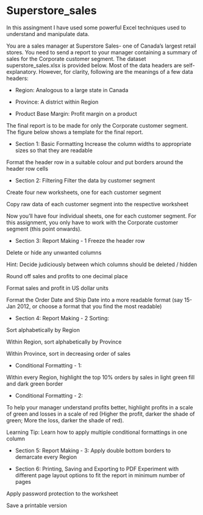 # Superstore_sales

In this assingment I have used some powerful Excel techniques used to understand and manipulate data.

You are a sales manager at Superstore Sales- one of Canada’s largest retail stores. You need to send a report to your manager containing a summary of sales for the Corporate customer segment.
The dataset superstore_sales.xlsx is provided below. Most of the data headers are self-explanatory. However, for clarity, following are the meanings of a few data headers:

* Region: Analogous to a large state in Canada

* Province: A district within Region

* Product Base Margin: Profit margin on a product

 

The final report is to be made for only the Corporate customer segment. The figure below shows a template for the final report.

* Section 1: Basic Formatting
Increase the column widths to appropriate sizes so that they are readable

Format the header row in a suitable colour and put borders around the header row cells

* Section 2: Filtering
Filter the data by customer segment

Create four new worksheets, one for each customer segment

Copy raw data of each customer segment into the respective worksheet

Now you’ll have four individual sheets, one for each customer segment. For this assignment, you only have to work with the Corporate customer segment (this point onwards).

 

* Section 3: Report Making - 1
Freeze the header row

Delete or hide any unwanted columns

Hint: Decide judiciously between which columns should be deleted / hidden

Round off sales and profits to one decimal place

Format sales and profit in US dollar units

Format the Order Date and Ship Date into a more readable format (say 15-Jan 2012, or choose a format that you find the most readable)

* Section 4: Report Making - 2
Sorting:

Sort alphabetically by Region

Within Region, sort alphabetically by Province

Within Province, sort in decreasing order of sales

* Conditional Formatting - 1:

Within every Region, highlight the top 10% orders by sales in light green fill and dark green border

* Conditional Formatting - 2:

To help your manager understand profits better, highlight profits in a scale of green and losses in a scale of red (Higher the profit, darker the shade of green; More the loss, darker the shade of red).

Learning Tip: Learn how to apply multiple conditional formattings in one column

 

* Section 5: Report Making - 3:
Apply double bottom borders to demarcate every Region

 

* Section 6: Printing, Saving and Exporting to PDF
Experiment with different page layout options to fit the report in minimum number of pages

Apply password protection to the worksheet

Save a printable version  
